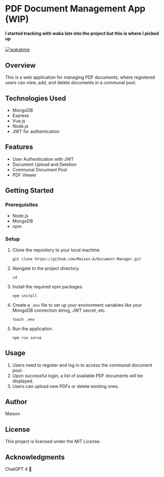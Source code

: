 # PDF Document Management App (WIP)
#### I started tracking with waka late into the project but this is where I picked up
[![wakatime](https://wakatime.com/badge/user/018b3fbf-ec02-4388-be52-99aeb79c0bd8/project/018b3fc2-868f-48d7-b17a-a63f1f1c1767.svg)](https://wakatime.com/badge/user/018b3fbf-ec02-4388-be52-99aeb79c0bd8/project/018b3fc2-868f-48d7-b17a-a63f1f1c1767)
## Overview
This is a web application for managing PDF documents, where registered users can view, add, and delete documents in a communal pool.

## Technologies Used
- MongoDB
- Express
- Vue.js
- Node.js
- JWT for authentication

## Features
- User Authentication with JWT
- Document Upload and Deletion
- Communal Document Pool
- PDF Viewer

## Getting Started

### Prerequisites
- Node.js
- MongoDB
- npm

### Setup
1. Clone the repository to your local machine.
    ```
    git clone https://github.com/Maison-A/Document-Manager.git
    ```
2. Navigate to the project directory.
    ```
    cd
    ```
3. Install the required npm packages.
    ```
    npm install
    ```
4. Create a `.env` file to set up your environment variables like your MongoDB connection string, JWT secret, etc.
    ```
    touch .env
    ```
5. Run the application.
    ```
    npm run serve
    ```

## Usage
1. Users need to register and log in to access the communal document pool.
2. Upon successful login, a list of available PDF documents will be displayed.
3. Users can upload new PDFs or delete existing ones.

## Author
Maison

## License
This project is licensed under the MIT License.

## Acknowledgments
ChatGPT 4 💚

